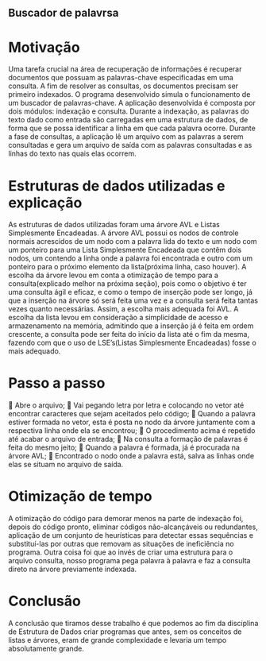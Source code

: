 ## Buscador de palavrsa

# Motivação
Uma tarefa crucial na área de recuperação de informações é recuperar documentos que possuam as palavras-chave especificadas em uma consulta. A fim de resolver as consultas, os documentos precisam ser primeiro indexados. O programa desenvolvido simula o funcionamento de um buscador de palavras-chave. A aplicação desenvolvida é composta por dois módulos: indexação e consulta. Durante a indexação, as palavras do texto dado como entrada são carregadas em uma estrutura de dados, de forma que se possa identificar a linha em que cada palavra ocorre. Durante a fase de consultas, a aplicação lê um arquivo com as palavras a serem consultadas e gera um arquivo de saída com as palavras consultadas e as linhas do texto nas quais elas ocorrem.

# Estruturas de dados utilizadas e explicação
As estruturas de dados utilizadas foram uma árvore AVL e Listas Simplesmente Encadeadas. A
árvore AVL possui os nodos de controle normais acrescidos de um nodo com a palavra lida do texto
e um nodo com um ponteiro para uma Lista Simplesmente Encadeada que contêm dois nodos, um
contendo a linha onde a palavra foi encontrada e outro com um ponteiro para o próximo elemento da
lista(próxima linha, caso houver).
A escolha da árvore levou em conta a otimização de tempo para a consulta(explicado melhor na
próxima seção), pois como o objetivo é ter uma consulta ágil e eficaz, e como o tempo de inserção
pode ser longo, já que a inserção na árvore só será feita uma vez e a consulta será feita tantas vezes
quanto necessárias. Assim, a escolha mais adequada foi AVL.
A escolha da lista levou em consideração a simplicidade de acesso e armazenamento na memória,
admitindo que a inserção já é feita em ordem crescente, a consulta pode ser feita do início da lista
até o fim da mesma, fazendo com que o uso de LSE’s(Listas Simplesmente Encadeadas) fosse o mais
adequado.

# Passo a passo
 Abre o arquivo;
 Vai pegando letra por letra e colocando no vetor até encontrar caracteres que sejam aceitados
pelo código;
 Quando a palavra estiver formada no vetor, esta é posta no nodo da árvore juntamente com a
respectiva linha onde ela se encontrou;
 O procedimento acima é repetido até acabar o arquivo de entrada;
 Na consulta a formação de palavras é feita do mesmo jeito;
 Quando a palavra é formada, já é procurada na árvore AVL;
 Encontrado o nodo onde a palavra está, salva as linhas onde elas se situam no arquivo de saída.

# Otimização de tempo
A otimização do código para demorar menos na parte de indexação foi, depois do código pronto, eliminar
códigos não-alcançáveis ou redundantes, aplicação de um conjunto de heurísticas para detectar
essas sequências e substituí-las por outras que removam as situações de ineficiência no programa.
Outra coisa foi que ao invés de criar uma estrutura para o arquivo consulta, nosso programa pega
palavra à palavra e faz a consulta direto na árvore previamente indexada.

# Conclusão
A conclusão que tiramos desse trabalho é que podemos ao fim da disciplina de Estrutura de Dados
criar programas que antes, sem os conceitos de listas e árvores, eram de grande complexidade e levaria
um tempo absolutamente grande.
